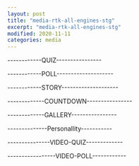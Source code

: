 ```yaml
---
layout: post
title: "media-rtk-all-engines-stg"
excerpt: "media-rtk-all-engines-stg"
modified: 2020-11-11
categories: media
---
```


<div class="apester-strip" is-mobile-only="false" data-channel-tokens="5d2dea8e234e2695fb6f5085" item-shape="roundSquare" item-size="medium" strip-background="transparent" thumbnails-stroke-color="rgb(264, 46, 61)"  header-font-family="Lato"  header-provider="system"  header-font-size="18"  header-font-color="rgba(0,0,0,1)"  header-font-weight="400"  header-ltr="true"  top-border-width="0"  top-border-color="#000000ff"  bottom-border-width="0"  bottom-border-color="#000000ff"  data-fast-strip="true"></div>

------------QUIZ----------------
<div style="marginTop: 150px" class="apester-media" data-media-id="5f82aa422256ba55b4ddae37" height="350"></div>

------------POLL--------------------

<div style="width: 360px">
    <div style="marginTop: 150px" class="apester-media" data-media-id="5f6a09d03cc84e7f0caf466a" height="350"></div>
</div>

------------STORY--------------------

<div style="marginTop: 150px" class="apester-media" data-media-id="5fad0cb6e5b4ca0017023e64" height="512"> </div>

-------------COUNTDOWN----------------

<div style="marginTop: 150px" class="apester-media" data-media-id="5fad280283de6a7e32408793" height="404"></div>

-------------GALLERY----------------

<div style="marginTop: 150px" class="apester-media" data-media-id="5fad282783de6a27e8408794" height="512"></div>

--------------Personallity-----------

<div style="marginTop: 150px" class="apester-media" data-media-id="5fad284083de6a83d1408795" height="350"></div>

---------------VIDEO-QUIZ-------------

<div style="width: 320px">
    <div style="marginTop: 150px" class="apester-media" data-media-id="5fad286a83de6a7608408796" height="388"></div>
</div>

-----------------VIDEO-POLL------------

<div style="marginTop: 150px" class="apester-media" data-media-id="5fad288983de6a13ff408797" height="388"></div>


<script async src="https://static.stg.apester.com/js/sdk/latest/apester-sdk.js"></script>